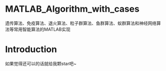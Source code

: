 # MATLAB_Algorithm_with_cases
遗传算法、免疫算法、退火算法、粒子群算法、鱼群算法、蚁群算法和神经网络算法等常用智能算法的MATLAB实现

# Introduction
如果觉得还可以的话就给我颗star吧~

